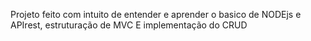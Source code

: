Projeto feito com intuito de entender e aprender o basico de NODEjs e APIrest, estruturação de MVC E implementação do CRUD
